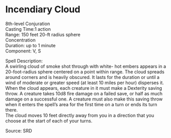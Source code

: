 # Incendiary Cloud
8th-level Conjuration<br>
Casting Time:1 action<br>
Range: 150 feet
20-ft radius sphere<br>
Concentration<br>
Duration: up to 1 minute<br>
Component: V, S

Spell Description:<br>
A swirling cloud of smoke shot through with white- hot embers appears in a 20-foot-radius sphere centered on a point within range. The cloud spreads around corners and is heavily obscured. It lasts for the duration or until a wind of moderate or greater speed (at least 10 miles per hour) disperses it.<br>When the cloud appears, each creature in it must make a Dexterity saving throw. A creature takes 10d8 fire damage on a failed save, or half as much damage on a successful one. A creature must also make this saving throw when it enters the spell’s area for the first time on a turn or ends its turn there.<br>The cloud moves 10 feet directly away from you in a direction that you choose at the start of each of your turns.

Source: SRD
